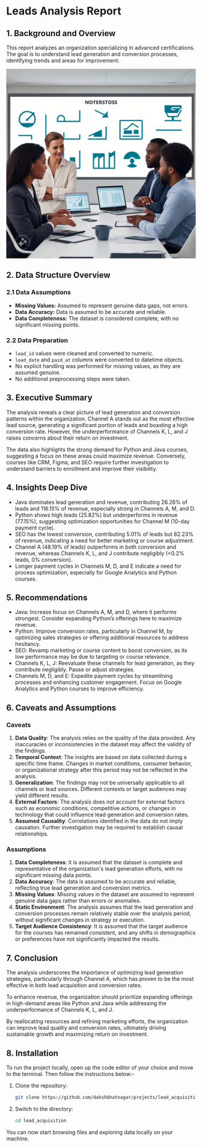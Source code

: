# Leads Analysis Report

## 1. Background and Overview

This report analyzes an organization specializing in advanced certifications. The goal is to understand lead generation and conversion processes, identifying trends and areas for improvement.

![image](/lead_acquisition/image.jpeg)

## 2. Data Structure Overview

### 2.1 Data Assumptions
- **Missing Values:** Assumed to represent genuine data gaps, not errors.
- **Data Accuracy:** Data is assumed to be accurate and reliable.
- **Data Completeness:** The dataset is considered complete, with no significant missing points.

### 2.2 Data Preparation
- `lead_id` values were cleaned and converted to numeric.
- `lead_date` and `paid_at` columns were converted to datetime objects.
- No explicit handling was performed for missing values, as they are assumed genuine.
- No additional preprocessing steps were taken.

## 3. Executive Summary

The analysis reveals a clear picture of lead generation and conversion patterns within the organization. Channel A stands out as the most effective lead source, generating a significant portion of leads and boasting a high conversion rate. However, the underperformance of Channels K, L, and J raises concerns about their return on investment. 

The data also highlights the strong demand for Python and Java courses, suggesting a focus on these areas could maximize revenue. Conversely, courses like CRM, Figma, and SEO require further investigation to understand barriers to enrollment and improve their visibility. 

## 4. Insights Deep Dive

- Java dominates lead generation and revenue, contributing 26.26% of leads and 116.15% of revenue, especially strong in Channels A, M, and D.
- Python shows high leads (25.82%) but underperforms in revenue (77.15%), suggesting optimization opportunities for Channel M (10-day payment cycle).
- SEO has the lowest conversion, contributing 5.01% of leads but 82.23% of revenue, indicating a need for better marketing or course adjustment.
- Channel A (48.19% of leads) outperforms in both conversion and revenue, whereas Channels K, L, and J contribute negligibly (<0.2% leads, 0% conversion).
- Longer payment cycles in Channels M, D, and E indicate a need for process optimization, especially for Google Analytics and Python courses.

## 5. Recommendations

- Java: Increase focus on Channels A, M, and D, where it performs strongest. Consider expanding Python’s offerings here to maximize revenue.
- Python: Improve conversion rates, particularly in Channel M, by optimizing sales strategies or offering additional resources to address hesitancy.
- SEO: Revamp marketing or course content to boost conversion, as its low performance may be due to targeting or course relevance.
- Channels K, L, J: Reevaluate these channels for lead generation, as they contribute negligibly. Pause or adjust strategies.
- Channels M, D, and E: Expedite payment cycles by streamlining processes and enhancing customer engagement. Focus on Google Analytics and Python courses to improve efficiency.  

## 6. Caveats and Assumptions

### Caveats
1. **Data Quality**: The analysis relies on the quality of the data provided. Any inaccuracies or inconsistencies in the dataset may affect the validity of the findings.
2. **Temporal Context**: The insights are based on data collected during a specific time frame. Changes in market conditions, consumer behavior, or organizational strategy after this period may not be reflected in the analysis.
3. **Generalization**: The findings may not be universally applicable to all channels or lead sources. Different contexts or target audiences may yield different results.
4. **External Factors**: The analysis does not account for external factors such as economic conditions, competitive actions, or changes in technology that could influence lead generation and conversion rates.
5. **Assumed Causality**: Correlations identified in the data do not imply causation. Further investigation may be required to establish causal relationships.

### Assumptions
1. **Data Completeness**: It is assumed that the dataset is complete and representative of the organization's lead generation efforts, with no significant missing data points.
2. **Data Accuracy**: The data is assumed to be accurate and reliable, reflecting true lead generation and conversion metrics.
3. **Missing Values**: Missing values in the dataset are assumed to represent genuine data gaps rather than errors or anomalies.
4. **Static Environment**: The analysis assumes that the lead generation and conversion processes remain relatively stable over the analysis period, without significant changes in strategy or execution.
5. **Target Audience Consistency**: It is assumed that the target audience for the courses has remained consistent, and any shifts in demographics or preferences have not significantly impacted the results.

## 7. Conclusion

The analysis underscores the importance of optimizing lead generation strategies, particularly through Channel A, which has proven to be the most effective in both lead acquisition and conversion rates. 

To enhance revenue, the organization should prioritize expanding offerings in high-demand areas like Python and Java while addressing the underperformance of Channels K, L, and J. 

By reallocating resources and refining marketing efforts, the organization can improve lead quality and conversion rates, ultimately driving sustainable growth and maximizing return on investment.

## 8. Installation

To run the project locally, open up the code editor of your choice and move to the terminal. Then follow the instructions below:-

1. Clone the repository:

   ```bash
   git clone https://github.com/dakshbhatnagar/projects/lead_acquisition.git
   ```

2. Switch to the directory:
   ```bash
   cd lead_acquisition
   ```

You can now start browsing files and exploring data locally on your machine.

